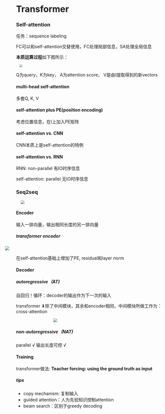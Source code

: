# Transformer

### Self-attention

任务：sequence labeling

FC可以和self-attention交替使用，FC处理局部信息，SA处理全局信息

**本质运算过程**如下图所示：

<img src="D:\Desktop\CV_ML\img\self-attention.png" style="zoom:56%; margin-left:20px" />

Q为query，K为key， A为attention score， V是由I提取得到的新vectors

#### multi-head self-attention

多套Q, K, V

#### self-attention plus PE(position encoding)

考虑位置信息，在I上加入PE矩阵

#### self-attention vs. CNN

CNN本质上是self-attention的特例

#### self-attention vs. RNN

RNN: non-parallel   有IO时序信息

self-attention: parallel   无IO时序信息



### Seq2seq

<img src="D:\Desktop\CV_ML\img\seq2seq.png" style="zoom:75%; margin-left:20px" />

#### Encoder

输入一排向量，输出相同长度的另一排向量

##### transformer encoder

<img src="D:\Desktop\CV_ML\img\transformer_encoder.png" style="zoom:90%; margin-left:-40px" />                                     

在self-attention基础上增加了PE, residual和layer norm

#### Decoder

##### autoregressive（AT) 

自回归！循环：decoder的输出作为下一次的输入

transformer ⬇除了中间模块，其余和encoder相同，中间模块所做工作为：cross-attention

<img src="D:\Desktop\CV_ML\img\transformer_decoder.png" style="zoom:80%; margin-left:150px" />

##### non-autoregressive（NAT) 

parallel √   输出长度可控 √

#### Training

transformer做法: **Teacher forcing: using the ground truth as input**

##### tips

- copy mechanism: 复制输入
- guided attention：人为先验知识控制attention
- beam search：区别于greedy decoding



